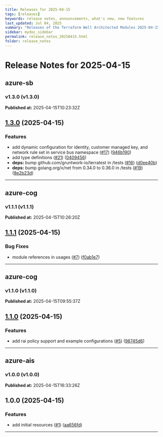```yaml
---
title: Releases for 2025-04-15
tags: [releases]
keywords: release notes, announcements, what's new, new features
last_updated: Jul 04, 2025
summary: "Releases of the Terraform Well Architected Modules 2025-04-15"
sidebar: mydoc_sidebar
permalink: release_notes_20250415.html
folder: release_notes
---
```


# Release Notes for 2025-04-15

## azure-sb
### v1.3.0 (v1.3.0)
**Published at:** 2025-04-15T10:23:32Z

## [1.3.0](https://github.com/CloudNationHQ/terraform-azure-sb/compare/v1.2.0...v1.3.0) (2025-04-15)


### Features

* add dynamic configuration for identity, customer managed key, and network rule set in service bus namespace ([#17](https://github.com/CloudNationHQ/terraform-azure-sb/issues/17)) ([946b190](https://github.com/CloudNationHQ/terraform-azure-sb/commit/946b1909598aa6f7bbd1f53b3e27e177088c3369))
* add type definitions ([#21](https://github.com/CloudNationHQ/terraform-azure-sb/issues/21)) ([0409456](https://github.com/CloudNationHQ/terraform-azure-sb/commit/0409456673e879ca1f6656fed1296fb38f71e060))
* **deps:** bump github.com/gruntwork-io/terratest in /tests ([#16](https://github.com/CloudNationHQ/terraform-azure-sb/issues/16)) ([d0ee40b](https://github.com/CloudNationHQ/terraform-azure-sb/commit/d0ee40b48d85a68d8cbf4242465edd65f71a7631))
* **deps:** bump golang.org/x/net from 0.34.0 to 0.36.0 in /tests ([#19](https://github.com/CloudNationHQ/terraform-azure-sb/issues/19)) ([8e2b23d](https://github.com/CloudNationHQ/terraform-azure-sb/commit/8e2b23d937a923116de23ba53df449088613a0e2))

---

## azure-cog
### v1.1.1 (v1.1.1)
**Published at:** 2025-04-15T10:26:20Z

## [1.1.1](https://github.com/CloudNationHQ/terraform-azure-cog/compare/v1.1.0...v1.1.1) (2025-04-15)


### Bug Fixes

* module references in usages ([#7](https://github.com/CloudNationHQ/terraform-azure-cog/issues/7)) ([f0ab1e7](https://github.com/CloudNationHQ/terraform-azure-cog/commit/f0ab1e7f375b59d15356fef8ad3da6d51fcf6fed))

---

## azure-cog
### v1.1.0 (v1.1.0)
**Published at:** 2025-04-15T09:55:37Z

## [1.1.0](https://github.com/CloudNationHQ/terraform-azure-cognitive/compare/v1.0.1...v1.1.0) (2025-04-15)


### Features

* add rai policy support and example configurations ([#5](https://github.com/CloudNationHQ/terraform-azure-cognitive/issues/5)) ([98745d6](https://github.com/CloudNationHQ/terraform-azure-cognitive/commit/98745d6a05ce6418e3f0933087354119649b5948))

---

## azure-ais
### v1.0.0 (v1.0.0)
**Published at:** 2025-04-15T16:33:26Z

## 1.0.0 (2025-04-15)


### Features

* add initial resources  ([#1](https://github.com/CloudNationHQ/terraform-azure-ais/issues/1)) ([aa656fd](https://github.com/CloudNationHQ/terraform-azure-ais/commit/aa656fdb7fad883f5f629a6f410a458e46e73c82))

---

